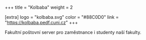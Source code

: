 +++
title = "Kolbaba"
weight = 2

[extra]
logo = "kolbaba.svg"
color = "#88C0D0"
link = "https://kolbaba.pedf.cuni.cz"
+++

Fakultní poštovní server pro zaměstnance i studenty naší fakulty.


